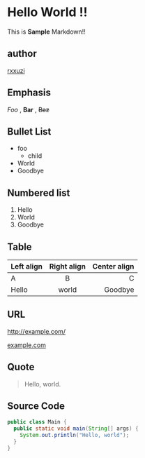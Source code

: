 # Hello World !!

This is **Sample** Markdown!!

## author 

[rxxuzi](https://github.com/rxxuzi)

## Emphasis

*Foo* , **Bar** , ~~Baz~~

## Bullet List

- foo
  - child
- World
- Goodbye

## Numbered list

1. Hello
2. World
3. Goodbye

## Table

| Left align | Right align | Center align |
|:-----------|:-----------:|-------------:|
| A          |      B      |            C |
| Hello      |    world    |      Goodbye |

## URL

http://example.com/

[example.com](http://example.com/)

## Quote

> Hello, world.

## Source Code

~~~java
public class Main {
  public static void main(String[] args) {
    System.out.println("Hello, world");
  }
}
~~~

